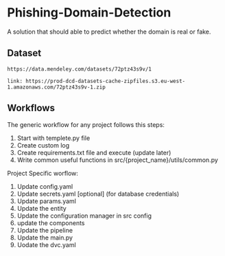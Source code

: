 # Phishing-Domain-Detection
A solution that should able to predict whether the domain is real or fake.

## Dataset

```
https://data.mendeley.com/datasets/72ptz43s9v/1

link: https://prod-dcd-datasets-cache-zipfiles.s3.eu-west-1.amazonaws.com/72ptz43s9v-1.zip

```


## Workflows

The generic workflow for any project follows this steps:

1. Start with templete.py file
2. Create custom log
3. Create requirements.txt file and execute (update later)
4. Write common useful functions in src/{project_name}/utils/common.py

Project Specific worflow:

1. Update config.yaml
2. Update secrets.yaml [optional] (for database credentials)
3. Update params.yaml
4. Update the entity
5. Update the configuration manager in src config
6. update the components
7. Update the pipeline
8. Update the main.py
9. Uodate the dvc.yaml

